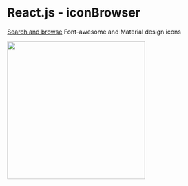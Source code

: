 # React.js - iconBrowser
<p><a href="https://virtualimmortal.github.io/iconBrowser/" target="blank" >Search and browse</a> Font-awesome and Material design icons</p>
<a href="https://virtualimmortal.github.io/iconBrowser/" target="blank" >
  <img width="320" src="https://virtualimmortal.github.io/iconBrowser/images/iconBrowser-pc-screen-portrait.png" />
</a>
